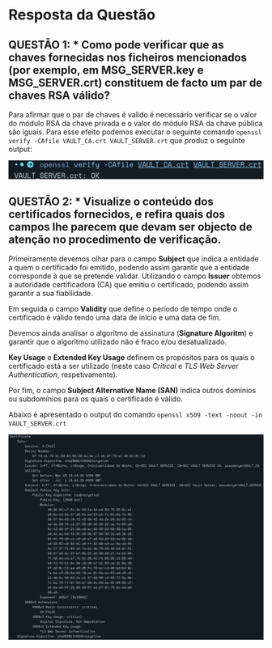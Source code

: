 # Resposta da Questão

## QUESTÃO 1: * Como pode verificar que as chaves fornecidas nos ficheiros mencionados (por exemplo, em MSG_SERVER.key e MSG_SERVER.crt) constituem de facto um par de chaves RSA válido?

Para afirmar que o par de chaves é valido é necessário verificar se o valor do módulo RSA da chave privada e o valor do módulo RSA da chave pública são iguais. Para esse efeito podemos executar o seguinte comando `openssl verify -CAfile VAULT_CA.crt VAULT_SERVER.crt` que produz o seguinte output:

![Output](Q1_Output.png)

## QUESTÃO 2: * Visualize o conteúdo dos certificados fornecidos, e refira quais dos campos lhe parecem que devam ser objecto de atenção no procedimento de verificação. 

Primeiramente devemos olhar para o campo **Subject** que indica a entidade a quem o certificado foi emitido, podendo assim garantir que a entidade corresponde à que se pretende validar. Utilizando o campo **Issuer** obtemos a autoridade certificadora (CA) que emitiu o certificado, podendo assim garantir a sua fiabilidade. 

Em seguida o campo **Validity** que define o período de tempo onde o certificado é válido tendo uma data de início e uma data de fim.

Devemos ainda analisar o algoritmo de assinatura (**Signature Algoritm**) e garantir que o algoritmo utilizado não é fraco e/ou desatualizado. 

**Key Usage** e **Extended Key Usage** definem os propósitos para os quais o certificado está a ser utilizado (neste caso *Critical*  e *TLS Web Server Authentication*, respetivamente).

Por fim, o campo **Subject Alternative Name (SAN)** indica outros domínios ou subdomínios para os quais o certificado é válido.

Abaixo é apresentado o output do comando `openssl x509 -text -noout -in VAULT_SERVER.crt`

![outputQ2](Q2_Output.png)
